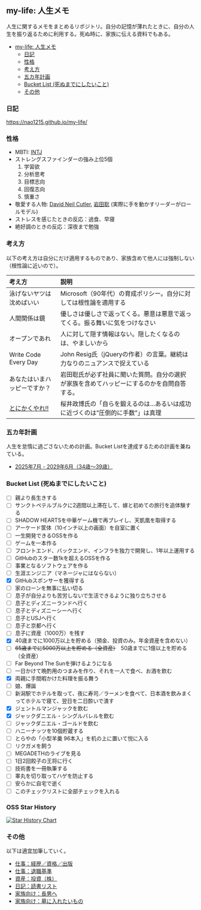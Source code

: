 ## my-life: 人生メモ
人生に関するメモをまとめるリポジトリ。自分の記憶が薄れたときに、自分の人生を振り返るために利用する。死ぬ時に、家族に伝える資料でもある。

- [my-life: 人生メモ](#my-life-人生メモ)
  - [日記](#日記)
  - [性格](#性格)
  - [考え方](#考え方)
  - [五カ年計画](#五カ年計画)
  - [Bucket List (死ぬまでにしたいこと)](#bucket-list-死ぬまでにしたいこと)
  - [その他](#その他)

### 日記

https://nao1215.github.io/my-life/

### 性格
- MBTI: [INTJ](https://www.16personalities.com/ja/intj%E5%9E%8B%E3%81%AE%E6%80%A7%E6%A0%BC)
- ストレングスファインダーの強み上位5個
  1. 学習欲
  2. 分析思考
  3. 目標志向
  4. 回復志向
  5. 慎重さ
- 敬愛する人物: [David Neil Cutler](https://ja.wikipedia.org/wiki/%E3%83%87%E3%83%B4%E3%82%A3%E3%83%83%E3%83%89%E3%83%BB%E3%82%AB%E3%83%88%E3%83%A9%E3%83%BC), [岩田聡](https://ja.wikipedia.org/wiki/%E5%B2%A9%E7%94%B0%E8%81%A1) (実際に手を動かすリーダーがロールモデル) 
- ストレスを感じたときの反応：過食、早寝
- 絶好調のときの反応：深夜まで勉強

### 考え方
以下の考え方は自分にだけ適用するものであり、家族含めて他人には強制しない（根性論に近いので）。

| 考え方 | 説明 |
| :--- | :--- |
| 泳げないヤツは沈めばいい |Microsoft（90年代）の育成ポリシー。自分に対しては根性論を適用する|
| 人間関係は鏡 | 優しさは優しさで返ってくる。悪意は悪意で返ってくる。振る舞いに気をつけなさい |
| オープンであれ | 人に対して隠す情報はない。隠したくなるのは、やましいから |
| Write Code Every Day | John Resig氏（jQueryの作者）の言葉。継続は力なりのニュアンスで捉えている |
| あなたはいまハッピーですか？ | 岩田聡氏が必ず社員に聞いた質問。自分の選択が家族を含めてハッピーにするのかを自問自答する。 |
| [とにかくやれ‼](https://youtu.be/JV3KOJ_Z4Vs?si=6y_0i7FOzD4f2NPj)             | 桜井政博氏の「自らを鍛えるのは…あるいは成功に近づくのは”圧倒的に手数”」は真理|

### 五カ年計画
人生を怠惰に過ごさないための計画。Bucket Listを達成するための計画を兼ねている。

- [2025年7月 - 2029年6月（34歳〜39歳）](./plan/2024-2029.md)

### Bucket List (死ぬまでにしたいこと)
- [ ] 親より長生きする
- [ ] サンクトペテルブルクに2週間以上滞在して、嫁と初めての旅行を追体験する
- [ ] SHADOW HEARTSを中華ゲーム機で再プレイし、天凱凰を取得する
- [ ] アーケード筐体（10インチ以上の画面）を自室に置く
- [ ] 一生開発できるOSSを作る
- [ ] ゲームを一本作る
- [ ] フロントエンド、バックエンド、インフラを独力で開発し、1年以上運用する
- [ ] GitHubのスター数1kを超えるOSSを作る
- [ ] 事業となるソフトウェアを作る
- [ ] 生涯エンジニア（マネージャにはならない）
- [x] GitHubスポンサーを獲得する
- [ ] 家のローンを無事に払い切る
- [ ] 息子が自分よりも苦労しないで生活できるように独り立ちさせる
- [ ] 息子とディズニーランドへ行く
- [ ] 息子とディズニーシーへ行く
- [ ] 息子とUSJへ行く
- [ ] 息子と京都へ行く
- [ ] 息子に資産（1000万）を残す
- [x] 40歳までに1000万以上を貯める（預金、投資のみ。年金資産を含めない）
- [ ] ~~65歳までに5000万以上を貯める（全資産）~~　50歳までに1億以上を貯める（全資産）
- [ ] Far Beyond The Sunを弾けるようになる
- [ ] 一日かけて晩酌用のつまみを作り、それを一人で食べ、お酒を飲む
- [x] 両親に手間暇かけた料理を振る舞う
- [ ] 娘、爆誕
- [ ] 新潟駅でホテルを取って、夜に寿司／ラーメンを食べて、日本酒を飲みまくってホテルで寝て、翌日を二日酔いで潰す
- [x] ジェントルマンジャックを飲む
- [x] ジャックダニエル・シングルバレルを飲む
- [ ] ジャックダニエル・ゴールドを飲む
- [ ] ハニーナッツを10個貯蔵する
- [ ] とらやの「小型羊羹 96本入」を机の上に置いて悦に入る
- [ ] リクガメを飼う
- [ ] MEGADETHのライブを見る
- [ ] 1日2回餃子の王将に行く
- [ ] 技術書を一冊執筆する
- [ ] 睾丸を切り取ってハゲを防止する
- [ ] 安らかに自宅で逝く
- [ ] このチェックリストに全部チェックを入れる

### OSS Star History

[![Star History Chart](https://api.star-history.com/svg?repos=nao1215/gup,nao1215/sqly,nao1215/markdown,nao1215/sqluv&type=Date)](https://www.star-history.com/#nao1215/gup&nao1215/sqly&nao1215/markdown&nao1215/sqluv&Date)


### その他

以下は適宜加筆していく。

- [仕事：経歴／資格／出版](./work/career.md)
- [仕事：退職基準](./work/retirement.md)
- [資産：投資（株）](./plan/investment.md)
- [日記：読書リスト](./public/README.md)
- [家族向け：長男へ](./family/eldest-son.md)
- [家族向け：墓に入れたいもの](./family/grave.md)

